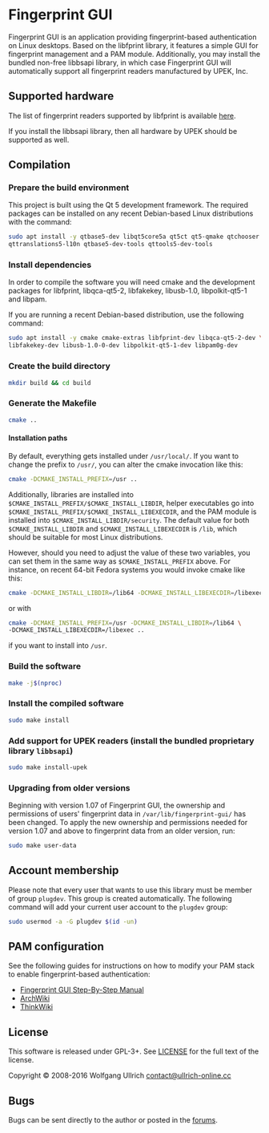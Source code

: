 # Fingerprint GUI

Fingerprint GUI is an application providing fingerprint-based authentication on
Linux desktops. Based on the libfprint library, it features a simple GUI for
fingerprint management and a PAM module. Additionally, you may install the
bundled non-free libbsapi library, in which case Fingerprint GUI will
automatically support all fingerprint readers manufactured by UPEK, Inc.

## Supported hardware

The list of fingerprint readers supported by libfprint is available [here](https://fprint.freedesktop.org/supported-devices.html).

If you install the libbsapi library, then all hardware by UPEK should be
supported as well.

## Compilation

### Prepare the build environment

This project is built using the Qt 5 development framework. The required
packages can be installed on any recent Debian-based Linux distributions with
the command:

```bash
sudo apt install -y qtbase5-dev libqt5core5a qt5ct qt5-qmake qtchooser \
qttranslations5-l10n qtbase5-dev-tools qttools5-dev-tools
```

### Install dependencies

In order to compile the software you will need cmake and the development
packages for libfprint, libqca-qt5-2, libfakekey, libusb-1.0, libpolkit-qt5-1
and libpam.

If you are running a recent Debian-based distribution, use the
following command:

```bash
sudo apt install -y cmake cmake-extras libfprint-dev libqca-qt5-2-dev \
libfakekey-dev libusb-1.0-0-dev libpolkit-qt5-1-dev libpam0g-dev
```

### Create the build directory

```bash
mkdir build && cd build
```

### Generate the Makefile

```bash
cmake ..
```

#### Installation paths

By default, everything gets installed under `/usr/local/`. If you want to
change the prefix to `/usr/`, you can alter the cmake invocation like this:

```bash
cmake -DCMAKE_INSTALL_PREFIX=/usr ..
```

Additionally, libraries are installed into
`$CMAKE_INSTALL_PREFIX/$CMAKE_INSTALL_LIBDIR`, helper executables go into
`$CMAKE_INSTALL_PREFIX/$CMAKE_INSTALL_LIBEXECDIR`, and the PAM module is
installed into `$CMAKE_INSTALL_LIBDIR/security`. The default value for both
`$CMAKE_INSTALL_LIBDIR` and `$CMAKE_INSTALL_LIBEXECDIR` is `/lib`, which should
be suitable for most Linux distributions.

However, should you need to adjust the value of these two variables, you can
set them in the same way as `$CMAKE_INSTALL_PREFIX` above. For instance, on
recent 64-bit Fedora systems you would invoke cmake like this:

```bash
cmake -DCMAKE_INSTALL_LIBDIR=/lib64 -DCMAKE_INSTALL_LIBEXECDIR=/libexec ..
```

or with

```bash
cmake -DCMAKE_INSTALL_PREFIX=/usr -DCMAKE_INSTALL_LIBDIR=/lib64 \
-DCMAKE_INSTALL_LIBEXECDIR=/libexec ..
```

if you want to install into `/usr`.

### Build the software

```bash
make -j$(nproc)
```

### Install the compiled software

```bash
sudo make install
```

### Add support for UPEK readers (install the bundled proprietary library `libbsapi`)

```bash
sudo make install-upek
```

### Upgrading from older versions

Beginning with version 1.07 of Fingerprint GUI, the ownership and
permissions of users' fingerprint data in `/var/lib/fingerprint-gui/` has been
changed. To apply the new ownership and permissions needed for version 1.07 and
above to fingerprint data from an older version, run:

```bash
sudo make user-data
```

## Account membership

Please note that every user that wants to use this library must be member of
group `plugdev`. This group is created automatically. The following command
will add your current user account to the `plugdev` group:

```bash
sudo usermod -a -G plugdev $(id -un)
```

## PAM configuration

See the following guides for instructions on how to modify your PAM stack to
enable fingerprint-based authentication:

* [Fingerprint GUI Step-By-Step Manual](http://www.ullrich-online.cc/fingerprint/doc/Step-by-step-manual.html#idp34500608)
* [ArchWiki](https://wiki.archlinux.org/index.php/Fingerprint_GUI)
* [ThinkWiki](http://www.thinkwiki.org/wiki/How_to_enable_the_integrated_fingerprint_reader)

## License

This software is released under GPL-3+. See [LICENSE](LICENSE) for the full
text of the license.

Copyright © 2008-2016 Wolfgang Ullrich <contact@ullrich-online.cc>

## Bugs

Bugs can be sent directly to the author or posted in the [forums](http://home.ullrich-online.cc/fingerprint/Forum/).

